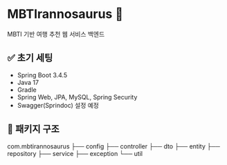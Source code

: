 # MBTIrannosaurus 🦖

MBTI 기반 여행 추천 웹 서비스 백엔드

## ✅ 초기 세팅
- Spring Boot 3.4.5
- Java 17
- Gradle
- Spring Web, JPA, MySQL, Spring Security
- Swagger(Sprindoc) 설정 예정

## 📁 패키지 구조
com.mbtirannosaurus
├── config
├── controller
├── dto
├── entity
├── repository
├── service
├── exception
└── util